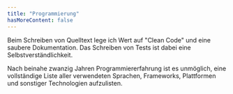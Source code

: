 ```yaml
---
title: "Programmierung"
hasMoreContent: false
---
```


Beim Schreiben von Quelltext lege ich Wert auf "Clean Code" und eine saubere Dokumentation. Das Schreiben von Tests ist dabei eine Selbstverständlichkeit.
<!--more-->

Nach beinahe zwanzig Jahren Programmiererfahrung ist es unmöglich, eine vollständige Liste aller verwendeten Sprachen, Frameworks, Plattformen und sonstiger Technologien aufzulisten.

  

